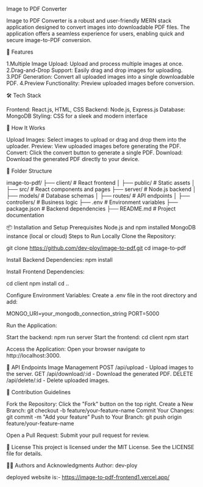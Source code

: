 Image to PDF Converter


Image to PDF Converter is a robust and user-friendly MERN stack application designed to convert images into downloadable PDF files. The application offers a seamless experience for users, enabling quick and secure image-to-PDF conversion.

🌟 Features

1.Multiple Image Upload: Upload and process multiple images at once.
2.Drag-and-Drop Support: Easily drag and drop images for uploading.
3.PDF Generation: Convert all uploaded images into a single downloadable PDF.
4.Preview Functionality: Preview uploaded images before conversion.

🛠️ Tech Stack

Frontend: React.js, HTML, CSS
Backend: Node.js, Express.js
Database: MongoDB
Styling: CSS for a sleek and modern interface

🚀 How It Works

Upload Images: Select images to upload or drag and drop them into the uploader.
Preview: View uploaded images before generating the PDF.
Convert: Click the convert button to generate a single PDF.
Download: Download the generated PDF directly to your device.

📂 Folder Structure

image-to-pdf/
├── client/             # React frontend
│   ├── public/         # Static assets
│   ├── src/            # React components and pages
├── server/             # Node.js backend
│   ├── models/         # Database schemas
│   ├── routes/         # API endpoints
│   ├── controllers/    # Business logic
├── .env                # Environment variables
├── package.json        # Backend dependencies
├── README.md           # Project documentation


📦 Installation and Setup
Prerequisites
Node.js and npm installed
MongoDB instance (local or cloud)
Steps to Run Locally
Clone the Repository:

git clone https://github.com/dev-ploy/image-to-pdf.git
cd image-to-pdf

Install Backend Dependencies:
npm install

Install Frontend Dependencies:

cd client
npm install
cd ..

Configure Environment Variables: Create a .env file in the root directory and add:

MONGO_URI=your_mongodb_connection_string
PORT=5000

Run the Application:

Start the backend:
npm run server
Start the frontend:
cd client
npm start

Access the Application: Open your browser 
navigate to http://localhost:3000.

📖 API Endpoints
Image Management
POST /api/upload - Upload images to the server.
GET /api/download/:id - Download the generated PDF.
DELETE /api/delete/:id - Delete uploaded images.

🤝 Contribution Guidelines

Fork the Repository: Click the "Fork" button on the top right.
Create a New Branch:
git checkout -b feature/your-feature-name
Commit Your Changes:
git commit -m "Add your feature"
Push to Your Branch:
git push origin feature/your-feature-name

Open a Pull Request: Submit your pull request for review.


📝 License
This project is licensed under the MIT License. See the LICENSE file for details.

👨‍💻 Authors and Acknowledgments
Author: dev-ploy

deployed website is:- https://image-to-pdf-frontend1.vercel.app/











